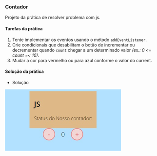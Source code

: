 ### Contador

Projeto da prática de resolver problema com js.

#### Tarefas da prática

1. Tente implementar os eventos usando o método `addEventListener`. 
2. Crie condicionais que desabilitam o botão de incrementar ou decrementar quando `count` chegar a um determinado valor *(ex.: 0 <= count =< 10)*.
3. Mudar a cor para vermelho ou para azul conforme o valor do current.

#### Solução da prática

- Solução

![Solução do contador](./.github/versao-contador.jpg)
